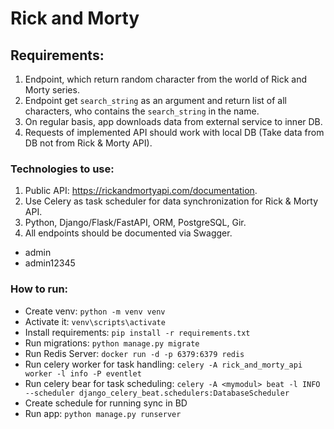 # Rick and Morty

## Requirements:
1. Endpoint, which return random character from the world of Rick and Morty series.
2. Endpoint get `search_string` as an argument and return list of all characters, 
   who contains the `search_string` in the name.
3. On regular basis, app downloads data from external service to inner DB.
4. Requests of implemented API should work with local DB
   (Take data from DB not from Rick & Morty API).

### Technologies to use:
1. Public API: https://rickandmortyapi.com/documentation.
2. Use Celery as task scheduler for data synchronization for Rick & Morty API.
3. Python, Django/Flask/FastAPI, ORM, PostgreSQL, Gir.
4. All endpoints should be documented via Swagger.

* admin
* admin12345

### How to run:
- Create venv: `python -m venv venv`
- Activate it: `venv\scripts\activate`
- Install requirements: `pip install -r requirements.txt`
- Run migrations: `python manage.py migrate`
- Run Redis Server: `docker run -d -p 6379:6379 redis`
- Run celery worker for task handling: `celery -A rick_and_morty_api worker -l info -P eventlet`
- Run celery bear for task scheduling: `celery -A <mymodul> beat -l INFO --scheduler django_celery_beat.schedulers:DatabaseScheduler`
- Create schedule for running sync in BD
- Run app: `python manage.py runserver`
